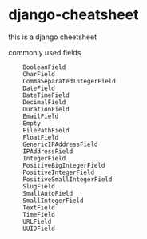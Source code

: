 # django-cheatsheet
this  is a django cheetsheet


commonly used fields

```
    BooleanField
    CharField
    CommaSeparatedIntegerField
    DateField
    DateTimeField
    DecimalField
    DurationField
    EmailField
    Empty
    FilePathField
    FloatField
    GenericIPAddressField
    IPAddressField
    IntegerField
    PositiveBigIntegerField
    PositiveIntegerField
    PositiveSmallIntegerField
    SlugField
    SmallAutoField
    SmallIntegerField
    TextField
    TimeField
    URLField
    UUIDField
```
